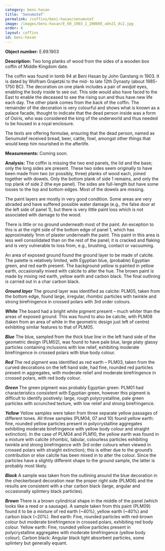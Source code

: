 ```yaml
---
category: beni-hasan
title: 'Senumutef'
permalink: /coffins/beni-hasan/senumutef
image: /images/beni-hasan/E_69_1903_1_200605_adn21_dc2.jpg
order: 6
layout: coffins
id: beni-hasan
---
```


**Object number:** E.69.1903

**Description:** Two long planks of wood from the sides of a wooden box coffin of Middle Kingdom date. 

The coffin was found in tomb 94 at Beni Hasan by John Garstang in 1903. It is dated by Wolfram Grajetzki to the mid- to late 12th Dynasty (about 1985-1750 BC). The decoration on one plank includes a pair of _wedjat_ eyes, enabling the body inside to see out. This side would also have faced to the East to enable the deceased to see the rising sun and thus have new life each day. The other plank comes from the back of the coffin. The remainder of the decoration is very colourful and shows what is known as a palace facade, thought to indicate that the dead person inside was a form of Osiris, who was considered the king of the underworld and thus needed to be housed in a royal enclosure.

The texts are offering formulae, ensuring that the dead person, named as Senumutef received bread, beer, cattle, fowl, amongst other things that would keep him nourished in the afterlife.

**Measurements:** Coming soon.

**Analysis:** The coffin is missing the two end panels, the lid and the base; only the long sides are present.  These two sides seem originally to have been made from two (or possibly, three) planks of wood each, joined together with dowels.  Only the bottom plank of side 1 remains, and only the top plank of side 2 (the eye panel).  The sides are full-length but have some losses to the top and bottom edges.  Most of the dowels are missing.

The paint layers are mostly in very good condition.  Some areas are very abraded and have suffered possible water damage (e.g., the false door at the left side of panel 1), but there is very little paint loss which is not associated with damage to the wood.  

There is little or no ground underneath most of the paint.  An exception to this is at the right side of the bottom edge of panel 1, which has approximately 1mm of plaster underneath the paint.  This paint in this area is less well consolidated than on the rest of the panel; it is cracked and flaking and is very vulnerable to loss from, e.g., brushing, contact or vacuuming.

An area of exposed ground found the ground layer to be made of calcite. The palette is relatively limited, with Egyptian blue, (probable) Egyptian green, and red earth present. The background yellow is painted in yellow earth, occasionally mixed with calcite to alter the hue. The brown paint is made by mixing red earth, yellow earth and carbon black. The final outlining is carried out in a char carbon black. 

***Ground layer***
The ground layer was identified as calcite: PLM05, taken from the bottom edge, found large, irregular, rhombic particles with twinkle and strong birefringence in crossed polars with 3rd order colours. 

***White***
The board had a bright white pigment present – much whiter than the areas of exposed ground. This was found to also be calcite, with PLM08 (taken from an area of white in the geometric design just left of centre) exhibiting similar features to that of PLM05. 

***Blue***
The blue, sampled from the thick blue line in the left hand side of the geometric design (PLM02), was found to have pale blue, large platy glassy particles containing inclusions with low relief, exhibiting moderate birefringence in crossed polars with blue body colour. 

***Red***
The red pigment was identified as red earth – PLM03, taken from the curved decorations on the left hand side, had fine, rounded red particles present in aggregates, with moderate relief and moderate birefringence in crossed polars, with red body colour. 

***Green***
The green pigment was probably Egyptian green. PLM01 had characteristics consistent with Egyptian green, however this pigment is difficult to identify postively: large, rough polycrystalline, pale green particles with scrunched texture, with low relief and strong birefringence. 

***Yellow***
Yellow samples were taken from three separate yellow passages of different tones. All three samples (PLM04, 07 and 10) found yellow earth: fine, rounded yellow particles present in polycrystalline aggregates exhibiting moderate birefringence with yellow body colour and straight extinction). In the case of PLM04 and PLM10, the yellow earth was found in a mixture with calcite (rhombic, tabular, colourless particles exhibiting twinkle and strong birefringence with 3rd order colours when viewed in crossed polars with straight extinction); this is either due to the ground’s contribution or else calcite has been mixed in to alter the colour. Since the particles have a slightly different shape to the ground sample, the latter is probably most likely. 

***Black***
A sample was taken from the outlining around the blue decoration in the checkerboard decoration near the proper right side (PLM06) and the results are consistent with a char carbon black (large, angular and occasionally splintery black particles).

***Brown***
There is a brown cylindrical shape in the middle of the panel (which looks like a reed or a sausage). A sample taken from this paint (PLM09) found it to be a mixture of red earth (~40%), yellow earth (~40%) and carbon black (~20%).
Red earth: Fine, rounded particles with red-brown colour but moderate birefringence in crossed polars, exhibiting red body colour. 
Yellow earth: Fine, rounded yellow particles present in polycrystalline aggregates with moderate birefringence (yellow body colour). 
Carbon black: Angular black light absorbent particles, some splintery but generally equant. 

